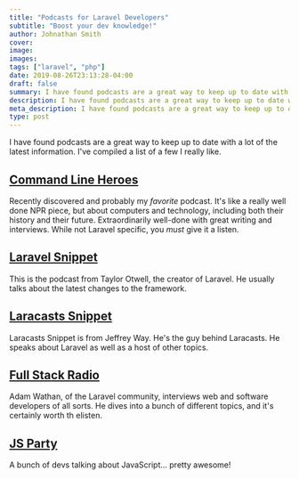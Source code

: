 ```yaml
---
title: "Podcasts for Laravel Developers"
subtitle: "Boost your dev knowledge!"
author: Johnathan Smith
cover: 
image:
images:
tags: ["laravel", "php"]
date: 2019-08-26T23:13:28-04:00
draft: false
summary: I have found podcasts are a great way to keep up to date with a lot of the latest information. I've compiled a list of a few I really like.
description: I have found podcasts are a great way to keep up to date with a lot of the latest information. I've compiled a list of a few I really like.
meta_description: I have found podcasts are a great way to keep up to date with a lot of the latest information. I've compiled a list of a few I really like.
type: post
---
```


I have found podcasts are a great way to keep up to date with a lot of 
the latest information. I've compiled a list of a few I really like.


## [Command Line Heroes](https://www.redhat.com/en/command-line-heroes)

Recently discovered and probably my _favorite_ podcast. It's like a really well done NPR piece, but about
computers and technology, including both their history and their future. 
Extraordinarily well-done with great writing and interviews. While not Laravel
specific, you *must* give it a listen.

## [Laravel Snippet](https://player.fm/series/the-laravel-snippet)

This is the podcast from Taylor Otwell, the creator of Laravel. He usually 
talks about the latest changes to the framework.

## [Laracasts Snippet](https://laracasts.simplecast.fm/)

Laracasts Snippet is from Jeffrey Way. He's the guy behind Laracasts. He
speaks about Laravel as well as a host of other topics.

## [Full Stack Radio](http://www.fullstackradio.com/)

Adam Wathan, of the Laravel community, interviews web and software
developers of all sorts. He dives into a bunch of different topics, and it's 
certainly worth th elisten.

## [JS Party](https://changelog.com/jsparty)

A bunch of devs talking about JavaScript... pretty awesome!

